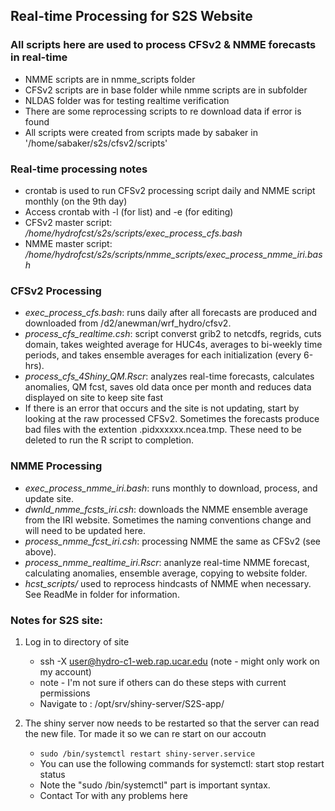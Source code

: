 ## Real-time Processing for S2S Website

### All scripts here are used to process CFSv2 & NMME forecasts in real-time
- NMME scripts are in nmme_scripts folder
- CFSv2 scripts are in base folder while nmme scripts are in subfolder
- NLDAS folder was for testing realtime verification
- There are some reprocessing scripts to re download data if error is found
- All scripts were created from scripts made by sabaker in '/home/sabaker/s2s/cfsv2/scripts'

### Real-time processing notes
   - crontab is used to run CFSv2 processing script daily and NMME script monthly (on the 9th day)
   - Access crontab with -l (for list) and -e (for editing)
   - CFSv2 master script: */home/hydrofcst/s2s/scripts/exec_process_cfs.bash*
   - NMME master script: */home/hydrofcst/s2s/scripts/nmme_scripts/exec_process_nmme_iri.bash*
   
### CFSv2 Processing 
- *exec_process_cfs.bash*: runs daily after all forecasts are produced and downloaded from /d2/anewman/wrf_hydro/cfsv2.
- *process_cfs_realtime.csh*: script converst grib2 to netcdfs, regrids, cuts domain, takes weighted average for HUC4s, averages to bi-weekly time periods, and takes ensemble averages for each initialization (every 6-hrs).
- *process_cfs_4Shiny_QM.Rscr*: analyzes real-time forecasts, calculates anomalies, QM fcst, saves old data once per month and reduces data displayed on site to keep site fast
- If there is an error that occurs and the site is not updating, start by looking at the raw processed CFSv2. Sometimes the forecasts produce bad files with the extention .pidxxxxxx.ncea.tmp. These need to be deleted to run the R script to completion. 

### NMME Processing
- *exec_process_nmme_iri.bash*: runs monthly to download, process, and update site.
- *dwnld_nmme_fcsts_iri.csh*: downloads the NMME ensemble average from the IRI website. Sometimes the naming conventions change and will need to be updated here. 
- *process_nmme_fcst_iri.csh*: processing NMME the same as CFSv2 (see above).
- *process_nmme_realtime_iri.Rscr*: ananlyze real-time NMME forecast, calculating anomalies, ensemble average, copying to website folder.
- *hcst_scripts/* used to reprocess hindcasts of NMME when necessary. See ReadMe in folder for information.

### Notes for S2S site:
1. Log in to directory of site
   - ssh -X user@hydro-c1-web.rap.ucar.edu (note - might only work on my account)
   - note - I'm not sure if others can do these steps with current permissions
   - Navigate to : /opt/srv/shiny-server/S2S-app/

2. The shiny server now needs to be restarted so that the server can read the new file. Tor made it so we can re
start on our accoutn
   - `sudo /bin/systemctl restart shiny-server.service`
   - You can use the following commands for systemctl: start stop restart status
   - Note the "sudo /bin/systemctl" part is important syntax.
   - Contact Tor with any problems here
